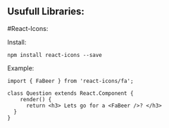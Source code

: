 ## Usufull Libraries:

#React-Icons:


  Install:
  ```
  npm install react-icons --save
  ```
  Example:
  ```
  import { FaBeer } from 'react-icons/fa';

  class Question extends React.Component {
      render() {
        return <h3> Lets go for a <FaBeer />? </h3>
    }
  }
```
